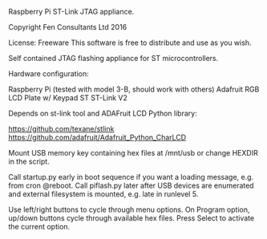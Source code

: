 Raspberry Pi ST-Link JTAG appliance.

Copyright Fen Consultants Ltd 2016

License: Freeware
         This software is free to distribute and use as you wish.

Self contained JTAG flashing appliance for ST microcontrollers.

Hardware configuration:

Raspberry Pi (tested with model 3-B, should work with others)
Adafruit RGB LCD Plate w/ Keypad
ST ST-Link V2

Depends on st-link tool and ADAFruit LCD Python library:

https://github.com/texane/stlink
https://github.com/adafruit/Adafruit_Python_CharLCD

Mount USB memory key containing hex files at /mnt/usb or change HEXDIR
in the script.

Call startup.py early in boot sequence if you want a loading message,
e.g. from cron @reboot. Call piflash.py later after USB devices are
enumerated and external filesystem is mounted, e.g. late in runlevel 5.

Use left/right buttons to cycle through menu options. On Program option,
up/down buttons cycle through available hex files. Press Select to
activate the current option.
